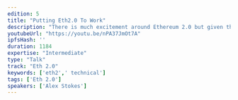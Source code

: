 ```yaml
---
edition: 5
title: "Putting Eth2.0 To Work"
description: "There is much excitement around Ethereum 2.0 but given the fast pace of the project it can be hard to keep up. The relationship between today's Ethereum and the new system can be murky: does eth2.0 replace eth1.0? And where does eth1.x fit in? This talk answers these questions by sketching the lesser known ways eth2.0 can directly benefit Ethereum 1.x. The two systems in fact complement each other as each phase of eth2.0 paves the way for tangible benefits to the network we all know and love. With Phase 0, we can upgrade Ethereum with the finality gadget, leveraging the proof-of-stake consensus to provide better security for the existing chain. With Phase 1, the proof-of-work chain can use the data-only shards to enhance the scalability of L2 solutions like zk-rollup and Plasma. With Phase 2, we can bring existing dApps into the realm of highly scalable smart contracts on shards with an upgraded virtual machine. Participants will gain a better understanding of the many ways eth2.0 can help scalability in the near term and onward into the future. While the journey there may be dynamic and winding, it is clear that the future of Ethereum is bright."
youtubeUrl: "https://youtu.be/nPA37JmOt7A"
ipfsHash: ''
duration: 1184
expertise: "Intermediate"
type: "Talk"
track: "Eth 2.0"
keywords: ['eth2',' technical']
tags: ['Eth 2.0']
speakers: ['Alex Stokes']
---
```

